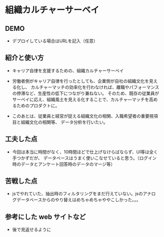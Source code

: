 # 組織カルチャーサーベイ

## DEMO

  - デプロイしている場合はURLを記入（任意）

## 紹介と使い方

  - キャリア自律を支援するための、組織カルチャーサーベイ

  - 労働者側がキャリア自律を行ったとしても、企業側が自社の組織文化を見える化し、
    カルチャーマッチの効率化を行わなければ、離職やパフォーマンスの停滞など、生産性の低下につながり兼ねない。
    そのため、既存の従業員がサーベイに応え、組織風土を見える化することで、カルチャ―マッチを高めるためのプロダクトに。

  - このあとは、従業員と経営が捉える組織文化の相関、入職希望者の重要視項目と組織文化の相関等、
    データ分析を行いたい。

## 工夫した点

  - 今回は本当に時間がなく、10時間ほどで仕上げなけらばならず、UI等は全く手つかずだが、
    データベースはうまく使いこなせていると思う。（ログイン時のデータとアンケート回答時のデータのマージ等）
    
## 苦戦した点

  - jsでやれていた、抽出時のフィルタリングをまだ行えていない。jsのアナログデータベースからのやり替えはめちゃめちゃややこしかった。。。

## 参考にした web サイトなど

  - 後で見返せるように





